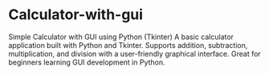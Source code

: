 # Calculator-with-gui
Simple Calculator with GUI using Python (Tkinter) A basic calculator application built with Python and Tkinter. Supports addition, subtraction, multiplication, and division with a user-friendly graphical interface. Great for beginners learning GUI development in Python.

